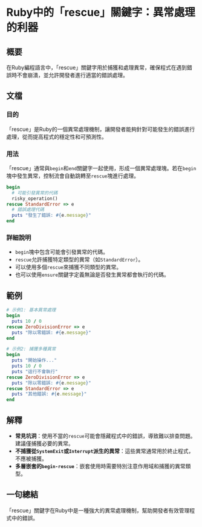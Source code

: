<!--
Meta Description: # Ruby中的「rescue」關鍵字：異常處理的利器 ## 概要 在Ruby編程語言中，「rescue」關鍵字用於捕獲和處理異常，確保程式在遇到錯誤時不會崩潰，並允許開發者進行適當的錯誤處理。 ## 文檔 ### 目的 「rescue」是Ruby的一個異常處理機制，讓開發者能夠針對可能發生的錯誤進...
Meta Keywords: rescue, puts, begin, end, message
-->

# Ruby中的「rescue」關鍵字：異常處理的利器

## 概要
在Ruby編程語言中，「rescue」關鍵字用於捕獲和處理異常，確保程式在遇到錯誤時不會崩潰，並允許開發者進行適當的錯誤處理。

## 文檔
### 目的
「rescue」是Ruby的一個異常處理機制，讓開發者能夠針對可能發生的錯誤進行處理，從而提高程式的穩定性和可預測性。

### 用法
「rescue」通常與`begin`和`end`關鍵字一起使用，形成一個異常處理塊。若在`begin`塊中發生異常，控制流會自動跳轉至`rescue`塊進行處理。

```ruby
begin
  # 可能引發異常的代碼
  risky_operation()
rescue StandardError => e
  # 錯誤處理代碼
  puts "發生了錯誤: #{e.message}"
end
```

### 詳細說明
- `begin`塊中包含可能會引發異常的代碼。
- `rescue`允許捕獲特定類型的異常（如`StandardError`）。
- 可以使用多個`rescue`來捕獲不同類型的異常。
- 也可以使用`ensure`關鍵字定義無論是否發生異常都會執行的代碼。

## 範例
```ruby
# 示例1: 基本異常處理
begin
  puts 10 / 0
rescue ZeroDivisionError => e
  puts "除以零錯誤: #{e.message}"
end

# 示例2: 捕獲多種異常
begin
  puts "開始操作..."
  puts 10 / 0
  puts "這行不會執行"
rescue ZeroDivisionError => e
  puts "除以零錯誤: #{e.message}"
rescue StandardError => e
  puts "其他錯誤: #{e.message}"
end
```

## 解釋
- **常見坑洞**：使用不當的`rescue`可能會隱藏程式中的錯誤，導致難以排查問題。建議僅捕獲必要的異常。
- **不捕獲從`SystemExit`或`Interrupt`派生的異常**：這些異常通常用於終止程式，不應被捕獲。
- **多層嵌套的`begin-rescue`**：嵌套使用時需要特別注意作用域和捕獲的異常類型。

## 一句總結
「rescue」關鍵字在Ruby中是一種強大的異常處理機制，幫助開發者有效管理程式中的錯誤。